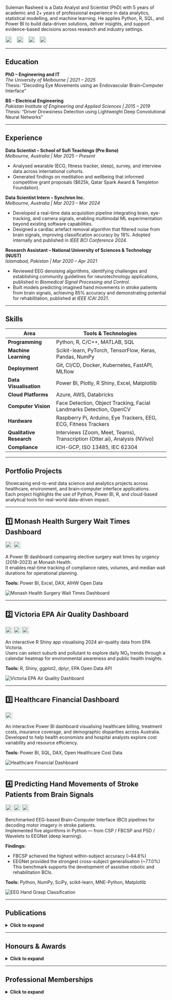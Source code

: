 <!-- 
## About

Suleman Rasheed is a **Data Science Expert (PhD)** with six years of academic and over two years of professional experience in machine learning, Python, and healthcare analytics.
He designs and deploys end-to-end predictive pipelines that deliver measurable real-world impact across biomedical, behavioural, and research domains.

Based in Melbourne, Australia, Suleman is open to collaborations and data-driven projects in health, research, and AI innovation.
-->

Suleman Rasheed is a Data Analyst and Scientist (PhD) with 5 years of academic and 2+ years of professional experience in data analytics, statistical modelling, and machine learning.
He applies Python, R, SQL, and Power BI to build data-driven solutions, deliver insights, and support evidence-based decisions across research and industry settings.

[<img src="https://img.shields.io/badge/Email-D14836?logo=gmail&logoColor=white" height="20">](mailto:SulemanRasheedEngr@gmail.com)
&nbsp;&nbsp;&nbsp;[<img src="https://img.shields.io/badge/LinkedIn-0077B5?logo=linkedin&logoColor=white" height="20">](https://www.linkedin.com/in/suleman-rasheed/)
&nbsp;&nbsp;&nbsp;[<img src="https://img.shields.io/badge/GitHub-171515?logo=github&logoColor=white" height="20">](https://github.com/SulemanRasheed)
&nbsp;&nbsp;&nbsp;[<img src="https://img.shields.io/badge/Google%20Scholar-4285F4?logo=google-scholar&logoColor=white" height="20">](https://scholar.google.com/citations?user=wUt7qi0AAAAJ&hl=en)

---

## Education

**PhD – Engineering and IT**  
*The University of Melbourne | 2021 – 2025*  
Thesis: “Decoding Eye Movements using an Endovascular Brain–Computer Interface”

**BS – Electrical Engineering**  
*Pakistan Institute of Engineering and Applied Sciences | 2015 – 2019*  
Thesis: “Driver Drowsiness Detection using Lightweight Deep Convolutional Neural Networks”

---

## Experience

**Data Scientist – School of Sufi Teachings (Pro Bono)**  
*Melbourne, Australia | Mar 2025 – Present*  
- Analysed wearable (ECG, fitness tracker, sleep), survey, and interview data across international cohorts.  
- Generated findings on meditation and wellbeing that informed competitive grant proposals ($625k, Qatar Spark Award & Templeton Foundation).

**Data Scientist Intern – Synchron Inc.**  
*Melbourne, Australia | Mar 2023 – Mar 2024*  
- Developed a real-time data acquisition pipeline integrating brain, eye-tracking, and camera signals, enabling multimodal ML experimentation beyond existing software capabilities.  
- Designed a cardiac artefact removal algorithm that filtered noise from brain signals, improving classification accuracy by 18%. Adopted internally and published in *IEEE BCI Conference 2024*.

**Research Assistant – National University of Sciences & Technology (NUST)**  
*Islamabad, Pakistan | Mar 2020 – Apr 2021*  
- Reviewed EEG denoising algorithms, identifying challenges and establishing community guidelines for neurotechnology applications, published in *Biomedical Signal Processing and Control*.  
- Built models predicting imagined hand movements in stroke patients from brain signals, achieving 85% accuracy and demonstrating potential for rehabilitation, published at *IEEE ICAI 2021*.

---

## Skills

| **Area** | **Tools & Technologies** |
|-----------|--------------------------|
| **Programming** | Python, R, C/C++, MATLAB, SQL |
| **Machine Learning** | Scikit-learn, PyTorch, TensorFlow, Keras, Pandas, NumPy |
| **Deployment** | Git, CI/CD, Docker, Kubernetes, FastAPI, MLflow |
| **Data Visualisation** | Power BI, Plotly, R Shiny, Excel, Matplotlib |
| **Cloud Platforms** | Azure, AWS, Databricks |
| **Computer Vision** | Face Detection, Object Tracking, Facial Landmarks Detection, OpenCV |
| **Hardware** | Raspberry Pi, Arduino, Eye Trackers, EEG, ECG, Fitness Trackers |
| **Qualitative Research** | Interviews (Zoom, Meet, Teams), Transcription (Otter.ai), Analysis (NVivo) |
| **Compliance** | ICH-GCP, ISO 13485, IEC 62304 |

---


## Portfolio Projects

Showcasing end-to-end data science and analytics projects across healthcare, environment, and brain–computer interface applications.  
Each project highlights the use of Python, Power BI, R, and cloud-based analytical tools for real-world data-driven impact.

---

## 1️⃣ Monash Health Surgery Wait Times Dashboard  

[<img src="https://img.shields.io/badge/Code-171515?logo=github&logoColor=white" height="22">](https://github.com/SulemanRasheed/Monash-Health-Surgery-Wait-Times)
[<img src="https://img.shields.io/badge/Data-1E90FF?logo=databricks&logoColor=white" height="22">](https://www.aihw.gov.au/hospitals/latest-updates-and-downloads/data)

A Power BI dashboard comparing elective surgery wait times by urgency (2018–2023) at Monash Health.  
It enables real-time tracking of compliance rates, volumes, and median wait durations for operational planning.

**Tools:** Power BI, Excel, DAX, AIHW Open Data  

![Monash Health Surgery Wait Times Dashboard](https://github.com/SulemanRasheed/SulemanRasheed.github.io/blob/main/images/Monash%20Health%20Surgery%20Wait%20Times%20Dashboard.png?raw=true)

---

## 2️⃣ Victoria EPA Air Quality Dashboard  

[<img src="https://img.shields.io/badge/Dashboard-00B3E6?logo=R&logoColor=white" height="22">](https://sulemanrasheed.shinyapps.io/Victoria_Air_Quality_EPA_2024_Data/)
[<img src="https://img.shields.io/badge/Code-171515?logo=github&logoColor=white" height="22">](https://github.com/SulemanRasheed/VictoriaEPA-AirQuality)
[<img src="https://img.shields.io/badge/Data-1E90FF?logo=databricks&logoColor=white" height="22">](https://discover.data.vic.gov.au/dataset/epa-air-watch-all-sites-air-quality-hourly-averages-yearly)

An interactive R Shiny app visualising 2024 air-quality data from EPA Victoria.  
Users can select suburb and pollutant to explore daily NO₂ trends through a calendar heatmap for environmental awareness and public health insights.

**Tools:** R, Shiny, ggplot2, dplyr, EPA Open Data API  

![Victoria EPA Air Quality Dashboard](https://github.com/SulemanRasheed/SulemanRasheed.github.io/blob/main/images/Victoria%20EPA%20Air%20Quality%20Dashboard.png?raw=true)

---

## 3️⃣ Healthcare Financial Dashboard  

[<img src="https://img.shields.io/badge/Code-171515?logo=github&logoColor=white" height="22">](https://github.com/SulemanRasheed/Healthcare-Financial-Dashboard-PowerBI-Australia)

An interactive Power BI dashboard visualising healthcare billing, treatment costs, insurance coverage, and demographic disparities across Australia.  
Developed to help health economists and hospital analysts explore cost variability and resource efficiency.

**Tools:** Power BI, SQL, DAX, Open Healthcare Cost Data  

![Healthcare Financial Dashboard](https://github.com/SulemanRasheed/SulemanRasheed.github.io/blob/main/images/Healthcare%20Financial%20Dashboard.png?raw=true)

---

## 4️⃣ Predicting Hand Movements of Stroke Patients from Brain Signals  

[<img src="https://img.shields.io/badge/Code-171515?logo=github&logoColor=white" height="22">](https://github.com/SulemanRasheed/EEG-HandGrasp-Classification)
[<img src="https://img.shields.io/badge/Data-1E90FF?logo=databricks&logoColor=white" height="22">](https://github.com/5anirban9/Clinical-Brain-Computer-Interfaces-Challenge-WCCI-2020-Glasgow)
[<img src="https://img.shields.io/badge/Publication-FF6F00?logo=readthedocs&logoColor=white" height="22">](https://ieeexplore.ieee.org/document/9445231)

Benchmarked EEG-based Brain–Computer Interface (BCI) pipelines for decoding motor imagery in stroke patients.  
Implemented five algorithms in Python — from CSP / FBCSP and PSD / Wavelets to EEGNet (deep learning).

**Findings:**  
- FBCSP achieved the highest within-subject accuracy (~84.8%)  
- EEGNet provided the strongest cross-subject generalisation (~77.0%)  
This benchmark supports the development of assistive robotic and rehabilitation BCIs.

**Tools:** Python, NumPy, SciPy, scikit-learn, MNE-Python, Matplotlib  

![EEG Hand Grasp Classification](https://github.com/SulemanRasheed/SulemanRasheed.github.io/blob/main/images/EEG%20Hand%20Grasp%20Classification%20.png?raw=true)

---
## Publications

<details>
<summary><strong>Click to expand</strong></summary>

<div markdown="1">

**Journal Articles**

- **Suleman Rasheed**, James Bennett, Peter Yoo, Anthony Burkitt, David Grayden.  
  *Decoding Saccadic Eye Movements from Brain Signals Using an Endovascular Neural Interface.*  
  [*Journal of Neural Engineering, 2025*](https://iopscience.iop.org/article/10.1088/1741-2552/ae0f52)

- Wajid Mumtaz, **Suleman Rasheed**, Alina Irfan.  
  *Review of Challenges Associated with EEG Artefact Removal Methods.*  
  [*Biomedical Signal Processing and Control, 2021*](https://doi.org/10.1016/j.bspc.2021.102741)

<br>

**Conference Papers**

- **Suleman Rasheed**, James Bennett, Peter Yoo, Nicholas Opie, Anthony Burkitt, David Grayden.  
  *Comparing Cardiac Artefact Removal Algorithms for Endovascular BCI Recordings.*  
  [*IEEE Winter BCI Conference, 2024*](https://doi.org/10.1109/BCI60775.2024.10480513)

- **Suleman Rasheed**, Wajid Mumtaz.  
  *Classification of Hand-Grasp Movements of Stroke Patients using EEG Data.*  
  [*IEEE International Conference on Artificial Intelligence (ICAI), 2021*](https://doi.org/10.1109/ICAI52203.2021.9445231)

<br>

**Abstracts / Posters**

- *Predicting Eye Movement Intentions from Brain Signals.* — ICNS NeuroEng Workshop, 2025  
- *Decoding Eye Movements from Brain Signals.* — IEEE EMBC, 2023  
- *Removing Cardiac Artefacts from Endovascular Interface Data.* — ICNS NeuroEng Workshop, 2023

</div>
</details>

---

## Honours & Awards

<details>
<summary><strong>Click to expand</strong></summary>

<div markdown="1">

- University of Melbourne Research Scholarship, ARC Top-Up Scholarship, and PhD Write-Up Award  
- Multiple international conference travel grants  
- Government of Pakistan Gold Medal for academic distinction in SSC and HSSC examinations

</div>
</details>

---

## Professional Memberships

<details>
<summary><strong>Click to expand</strong></summary>

<div markdown="1">

- NeuroEng Australia  
- Graeme Clark Institute for Biomedical Engineering, The University of Melbourne  
- Brain–Computer Interface Society (BCI)  
- Institute of Electrical and Electronics Engineers (IEEE)  
- IEEE Engineering in Medicine and Biology Society (EMBS)

</div>
</details>
